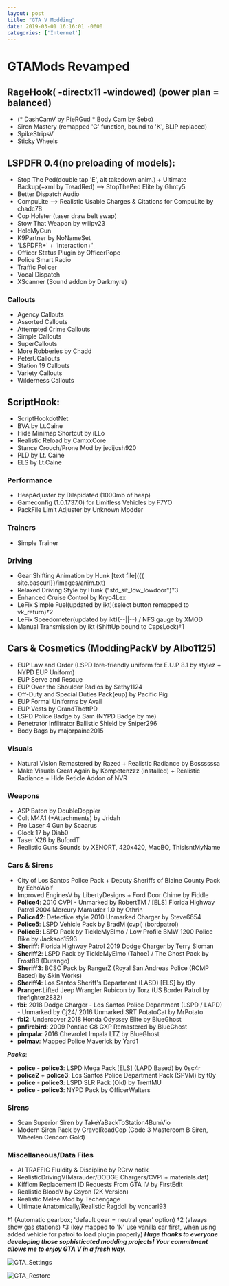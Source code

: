 ```yaml
--- 
layout: post
title: "GTA V Modding" 
date: 2019-03-01 16:16:01 -0600 
categories: ['Internet']
--- 
```


# GTAMods Revamped

## RageHook( -directx11 -windowed) (power plan = balanced)
* (* DashCamV by PieRGud * Body Cam by Sebo)
* Siren Mastery (remapped 'G' function, bound to 'K', BLIP replaced)
* SpikeStripsV
* Sticky Wheels

## LSPDFR 0.4(no preloading of models):
* Stop The Ped(double tap 'E', alt takedown anim.) + Ultimate Backup(+xml by TreadRed)
--> StopThePed Elite by Ghnty5
* Better Dispatch Audio
* CompuLite --> Realistic Usable Charges & Citations for CompuLite by chadc78
* Cop Holster (taser draw belt swap)
* Stow That Weapon by willpv23
* HoldMyGun
* K9Partner by NoNameSet
* 'LSPDFR+' + 'Interaction+'
* Officer Status Plugin by OfficerPope
* Police Smart Radio
* Traffic Policer
* Vocal Dispatch
* XScanner (Sound addon by Darkmyre)

### Callouts 
* Agency Callouts
* Assorted Callouts
* Attempted Crime Callouts
* Simple Callouts
* SuperCallouts
* More Robberies by Chadd
* PeterUCallouts
* Station 19 Callouts
* Variety Callouts
* Wilderness Callouts

## ScriptHook:
* ScriptHookdotNet
* BVA by Lt.Caine
* Hide Minimap Shortcut by iLLo
* Realistic Reload by CamxxCore
* Stance Crouch/Prone Mod by jedijosh920
* PLD by Lt. Caine
* ELS by Lt.Caine

### Performance
* HeapAdjuster by Dilapidated (1000mb of heap)
* Gameconfig (1.0.1737.0) for Limitless Vehicles by F7YO
* PackFile Limit Adjuster by Unknown Modder

### Trainers
* Simple Trainer

 
### Driving
* Gear Shifting Animation by Hunk [text file]({{ site.baseurl}}/images/anim.txt) 
* Relaxed Driving Style by Hunk ("std_sit_low_lowdoor")†3
* Enhanced Cruise Control by Kryo4Lex 
* LeFix Simple Fuel(updated by ikt)(select button remapped to vk_return)†2
* LeFix Speedometer(updated by ikt)(--||--) / NFS gauge by XMOD
* Manual Transmission by ikt (ShiftUp bound to CapsLock)†1


## Cars & Cosmetics (ModdingPackV by Albo1125)
* EUP Law and Order (LSPD lore-friendly uniform for E.U.P 8.1 by stylez + NYPD EUP Uniform)
* EUP Serve and Rescue
* EUP Over the Shoulder Radios by Sethy1124 
* Off-Duty and Special Duties Pack(eup) by Pacific Pig
* EUP Formal Uniforms by Avail
* EUP Vests by GrandTheftPD
* LSPD Police Badge by Sam (NYPD Badge by me)
* Penetrator Inflitrator Ballistic Shield by Sniper296
* Body Bags by majorpaine2015

### Visuals
* Natural Vision Remastered by Razed + Realistic Radiance by Bossssssa
* Make Visuals Great Again by Kompetenzzz (installed) + Realistic Radiance + Hide Reticle Addon of NVR


### Weapons
* ASP Baton by DoubleDoppler
* Colt M4A1 (+Attachments) by Jridah
* Pro Laser 4 Gun by Scaarus
* Glock 17 by Diab0
* Taser X26 by BufordT
* Realistic Guns Sounds by XENORT, 420x420, MaoBO, ThisIsntMyName

### Cars & Sirens
* City of Los Santos Police Pack + Deputy Sheriffs of Blaine County Pack by EchoWolf
* Improved EnginesV by LibertyDesigns + Ford Door Chime by Fiddle
* __Police4__: 2010 CVPI - Unmarked by RobertTM / [ELS] Florida Highway Patrol 2004 Mercury Marauder 1.0 by Othrin 
* __Police42__: Detective style 2010 Unmarked Charger by Steve6654
* __Police5__: LSPD Vehicle Pack by BradM (cvpi) (bordpatrol)
* __PoliceB__: LSPD Pack by TickleMyElmo / Low Profile BMW 1200 Police Bike by Jackson1593
* __Sheriff__: Florida Highway Patrol 2019 Dodge Charger by Terry Sloman
* __Sheriff2__: LSPD Pack by TickleMyElmo (Tahoe) / The Ghost Pack by Frost88 (Durango)
* __Sheriff3__: BCSO Pack by RangerZ
(Royal San Andreas Police (RCMP Based) by Skin Works)
* __Sheriff4__: Los Santos Sheriff's Department (LASD) [ELS] by t0y
* __Pranger__:Lifted Jeep Wrangler Rubicon by Torz 
  (US Border Patrol by  firefighter2832)
* __fbi__: 2018 Dodge Charger - Los Santos Police Department (LSPD / LAPD) - Unmarked by  Cj24/ 2016 Unmarked SRT PotatoCat by MrPotato
* __fbi2__: Undercover 2018 Honda Odyssey Elite by BlueGhost
* __pnfirebird__: 2009 Pontiac G8 GXP Remastered by BlueGhost
* __pimpala__: 2016 Chevrolet Impala LTZ by BlueGhost
* __polmav__: Mapped Police Maverick by Yard1


___Packs___:
* __police__ - __police3__: LSPD Mega Pack [ELS] (LAPD Based) by 0sc4r
* __police2__ + __police3__: Los Santos Police Department Pack (SPVM) by t0y
* __police__ - __police3__: LSPD SLR Pack (Old) by TrentMU
* __police__ - __police3__: NYPD Pack by OfficerWalters

### Sirens
* Scan Superior Siren by TakeYaBackToStation4BumVio
* Modern Siren Pack by GravelRoadCop (Code 3 Mastercom B Siren, Wheelen Cencom Gold)

### Miscellaneous/Data Files
* AI TRAFFIC Fluidity & Discipline by RCrw notik
* RealisticDrivingV(Marauder/DODGE Chargers/CVPI + materials.dat)
* Kifflom Replacement ID Requests From GTA IV by FirstEdit
* Realistic BloodV by Csyon (2K Version)
* Realistic Melee Mod by Techengage
* Ultimate Anatomically/Realistic Ragdoll by voncarl93 

†1 (Automatic gearbox; 'default gear = neutral gear' option)
†2 (always show gas stations)
†3 (key mapped to 'N' use vanilla car first, when using added vehicle for patrol to load plugin properly)
___Huge thanks to everyone developing those sophisticated modding projects! Your commitment allows me to enjoy GTA V in a fresh way.___

![GTA_Settings](https://worstaim.eu/images/gta_rage_settings_new.PNG) 

![GTA_Restore](https://worstaim.eu/images/clean_gta_folder_full.png)





 

